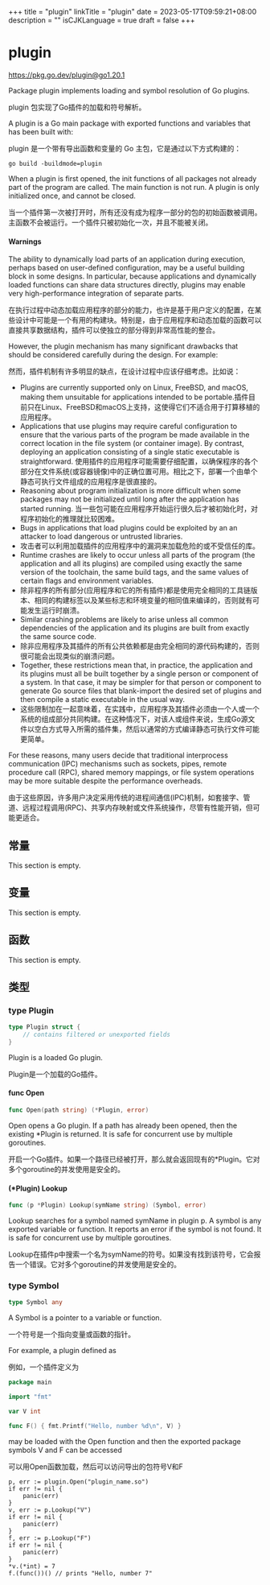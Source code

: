 +++
title = "plugin"
linkTitle = "plugin"
date = 2023-05-17T09:59:21+08:00
description = ""
isCJKLanguage = true
draft = false
+++
# plugin

https://pkg.go.dev/plugin@go1.20.1





Package plugin implements loading and symbol resolution of Go plugins.

plugin 包实现了Go插件的加载和符号解析。

A plugin is a Go main package with exported functions and variables that has been built with:

plugin 是一个带有导出函数和变量的 Go 主包，它是通过以下方式构建的：

```
go build -buildmode=plugin
```

When a plugin is first opened, the init functions of all packages not already part of the program are called. The main function is not run. A plugin is only initialized once, and cannot be closed.

当一个插件第一次被打开时，所有还没有成为程序一部分的包的初始函数被调用。主函数不会被运行。一个插件只被初始化一次，并且不能被关闭。

#### Warnings 

The ability to dynamically load parts of an application during execution, perhaps based on user-defined configuration, may be a useful building block in some designs. In particular, because applications and dynamically loaded functions can share data structures directly, plugins may enable very high-performance integration of separate parts.

在执行过程中动态加载应用程序的部分的能力，也许是基于用户定义的配置，在某些设计中可能是一个有用的构建块。特别是，由于应用程序和动态加载的函数可以直接共享数据结构，插件可以使独立的部分得到非常高性能的整合。

However, the plugin mechanism has many significant drawbacks that should be considered carefully during the design. For example:

然而，插件机制有许多明显的缺点，在设计过程中应该仔细考虑。比如说：

- Plugins are currently supported only on Linux, FreeBSD, and macOS, making them unsuitable for applications intended to be portable.插件目前只在Linux、FreeBSD和macOS上支持，这使得它们不适合用于打算移植的应用程序。
- Applications that use plugins may require careful configuration to ensure that the various parts of the program be made available in the correct location in the file system (or container image). By contrast, deploying an application consisting of a single static executable is straightforward. 使用插件的应用程序可能需要仔细配置，以确保程序的各个部分在文件系统(或容器镜像)中的正确位置可用。相比之下，部署一个由单个静态可执行文件组成的应用程序是很直接的。
- Reasoning about program initialization is more difficult when some packages may not be initialized until long after the application has started running. 当一些包可能在应用程序开始运行很久后才被初始化时，对程序初始化的推理就比较困难。
- Bugs in applications that load plugins could be exploited by an an attacker to load dangerous or untrusted libraries.
- 攻击者可以利用加载插件的应用程序中的漏洞来加载危险的或不受信任的库。
- Runtime crashes are likely to occur unless all parts of the program (the application and all its plugins) are compiled using exactly the same version of the toolchain, the same build tags, and the same values of certain flags and environment variables.
- 除非程序的所有部分(应用程序和它的所有插件)都是使用完全相同的工具链版本、相同的构建标签以及某些标志和环境变量的相同值来编译的，否则就有可能发生运行时崩溃。
- Similar crashing problems are likely to arise unless all common dependencies of the application and its plugins are built from exactly the same source code.
- 除非应用程序及其插件的所有公共依赖都是由完全相同的源代码构建的，否则很可能会出现类似的崩溃问题。
- Together, these restrictions mean that, in practice, the application and its plugins must all be built together by a single person or component of a system. In that case, it may be simpler for that person or component to generate Go source files that blank-import the desired set of plugins and then compile a static executable in the usual way.
- 这些限制加在一起意味着，在实践中，应用程序及其插件必须由一个人或一个系统的组成部分共同构建。在这种情况下，对该人或组件来说，生成Go源文件以空白方式导入所需的插件集，然后以通常的方式编译静态可执行文件可能更简单。

For these reasons, many users decide that traditional interprocess communication (IPC) mechanisms such as sockets, pipes, remote procedure call (RPC), shared memory mappings, or file system operations may be more suitable despite the performance overheads.

由于这些原因，许多用户决定采用传统的进程间通信(IPC)机制，如套接字、管道、远程过程调用(RPC)、共享内存映射或文件系统操作，尽管有性能开销，但可能更适合。

## 常量 

This section is empty.

## 变量

This section is empty.

## 函数

This section is empty.

## 类型

### type Plugin 

``` go 
type Plugin struct {
	// contains filtered or unexported fields
}
```

Plugin is a loaded Go plugin.

Plugin是一个加载的Go插件。

#### func Open 

``` go 
func Open(path string) (*Plugin, error)
```

Open opens a Go plugin. If a path has already been opened, then the existing *Plugin is returned. It is safe for concurrent use by multiple goroutines.

开启一个Go插件。如果一个路径已经被打开，那么就会返回现有的*Plugin。它对多个goroutine的并发使用是安全的。

#### (*Plugin) Lookup 

``` go 
func (p *Plugin) Lookup(symName string) (Symbol, error)
```

Lookup searches for a symbol named symName in plugin p. A symbol is any exported variable or function. It reports an error if the symbol is not found. It is safe for concurrent use by multiple goroutines.

Lookup在插件p中搜索一个名为symName的符号。如果没有找到该符号，它会报告一个错误。它对多个goroutine的并发使用是安全的。

### type Symbol 

``` go 
type Symbol any
```

A Symbol is a pointer to a variable or function.

一个符号是一个指向变量或函数的指针。

For example, a plugin defined as

例如，一个插件定义为

``` go 
package main

import "fmt"

var V int

func F() { fmt.Printf("Hello, number %d\n", V) }
```

may be loaded with the Open function and then the exported package symbols V and F can be accessed

可以用Open函数加载，然后可以访问导出的包符号V和F

```
p, err := plugin.Open("plugin_name.so")
if err != nil {
	panic(err)
}
v, err := p.Lookup("V")
if err != nil {
	panic(err)
}
f, err := p.Lookup("F")
if err != nil {
	panic(err)
}
*v.(*int) = 7
f.(func())() // prints "Hello, number 7"
```